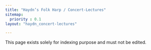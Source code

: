 ```yaml
---
title: "Haydn’s Folk Harp / Concert-Lectures"
sitemap:
  priority : 0.1
layout: "haydn_concert-lectures"

---
```

This page exists solely for indexing purpose and must not be edited.
